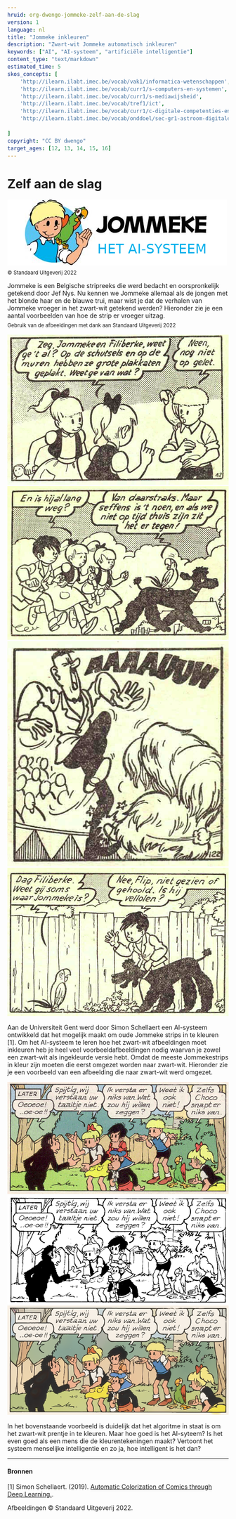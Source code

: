 ```yaml
---
hruid: org-dwengo-jommeke-zelf-aan-de-slag
version: 1
language: nl
title: "Jommeke inkleuren"
description: "Zwart-wit Jommeke automatisch inkleuren"
keywords: ["AI", "AI-systeem", "artificiële intelligentie"]
content_type: "text/markdown"
estimated_time: 5
skos_concepts: [
    'http://ilearn.ilabt.imec.be/vocab/vak1/informatica-wetenschappen', 
    'http://ilearn.ilabt.imec.be/vocab/curr1/s-computers-en-systemen',
    'http://ilearn.ilabt.imec.be/vocab/curr1/s-mediawijsheid',
    'http://ilearn.ilabt.imec.be/vocab/tref1/ict',
    'http://ilearn.ilabt.imec.be/vocab/curr1/c-digitale-competenties-en-mediawijsheid',
    'http://ilearn.ilabt.imec.be/vocab/onddoel/sec-gr1-astroom-digitale-competenties-en-mediawijsheid-4.5',

]
copyright: "CC BY dwengo"
target_ages: [12, 13, 14, 15, 16]
---
```



# Zelf aan de slag

![Banner Jommeke](img/banner_jommeke_2.png)<br>
<sub>© Standaard Uitgeverij 2022</sub>

Jommeke is een Belgische stripreeks die werd bedacht en oorspronkelijk getekend door Jef Nys. Nu kennen we Jommeke allemaal als de jongen met het blonde haar en de blauwe trui, maar wist je dat de verhalen van Jommeke vroeger in het zwart-wit getekend werden? Hieronder zie je een aantal voorbeelden van hoe de strip er vroeger uitzag.<br>
<sub>Gebruik van de afbeeldingen met dank aan Standaard Uitgeverij 2022</sub>

![Oude afbeelding Jommeke](img/jommeke_old/old0.png)
![Oude afbeelding Jommeke](img/jommeke_old/old1.png)
![Oude afbeelding Jommeke](img/jommeke_old/old2.png)
![Oude afbeelding Jommeke](img/jommeke_old/old3.png)

<div class="alert alert-box alert-secondary">
Aan de Universiteit Gent werd door Simon Schellaert een AI-systeem ontwikkeld dat het mogelijk maakt om oude Jommeke strips in te kleuren [1]. Om het AI-systeem te leren hoe het zwart-wit afbeeldingen moet inkleuren heb je heel veel voorbeeldafbeeldingen nodig waarvan je zowel een zwart-wit als ingekleurde versie hebt. Omdat de meeste Jommekestrips in kleur zijn moeten die eerst omgezet worden naar zwart-wit. Hieronder zie je een voorbeeld van een afbeelding die naar zwart-wit werd omgezet.
</div>

![Jommeke apen origineel](img/jommeke_flow/origineel-apen-005.png "Origineel")
![Jommeke apen zwart-wit](img/jommeke_flow/zwart-wit-apen-005.png "Omgezet naar zwart wit door alle kleuren wit te maken en enkel zwarte lijnen en vlakken te behouden.")
![Jommeke apen zwart-wit](img/jommeke_flow/ingekleurd-apen-005.png "De door het AI-systeem ingekleurde versie.")

In het bovenstaande voorbeeld is duidelijk dat het algoritme in staat is om het zwart-wit prentje in te kleuren. Maar hoe goed is het AI-syteem? Is het even goed als een mens die de kleurentekeningen maakt? Vertoont het systeem menselijke intelligentie en zo ja, hoe intelligent is het dan?

---
#### Bronnen

[1] Simon Schellaert. (2019). [Automatic Colorization of Comics through Deep Learning.](https://simonschellaert.com/img/projects/thesis/paper.pdf).

Afbeeldingen © Standaard Uitgeverij 2022.
